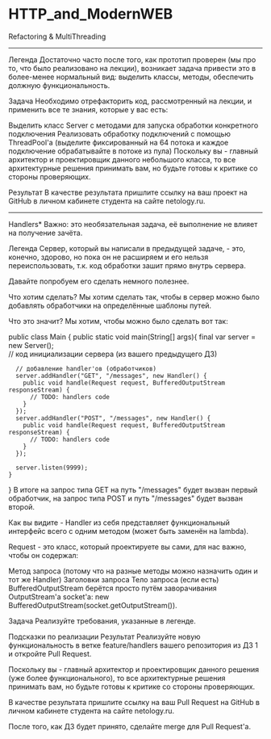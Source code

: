 # HTTP_and_ModernWEB
Refactoring & MultiThreading
****************************************************


Легенда
Достаточно часто после того, как прототип проверен (мы про то, что было реализовано на лекции), возникает задача привести это в более-менее нормальный вид: выделить классы, методы, обеспечить должную функциональность.

Задача
Необходимо отрефакторить код, рассмотренный на лекции, и применить все те знания, которые у вас есть:

Выделить класс Server с методами для
запуска
обработки конкретного подключения
Реализовать обработку подключений с помощью ThreadPool'а (выделите фиксированный на 64 потока и каждое подключение обрабатывайте в потоке из пула)
Поскольку вы - главный архитектор и проектировщик данного небольшого класса, то все архитектурные решения принимать вам, но будьте готовы к критике со стороны проверяющих.

Результат
В качестве результата пришлите ссылку на ваш проект на GitHub в личном кабинете студента на сайте netology.ru.

*****************************************************
Handlers*
Важно: это необязательная задача, её выполнение не влияет на получение зачёта.

Легенда
Сервер, который вы написали в предыдущей задаче, - это, конечно, здорово, но пока он не расширяем и его нельзя переиспользовать, т.к. код обработки зашит прямо внутрь сервера.

Давайте попробуем его сделать немного полезнее.

Что хотим сделать? Мы хотим сделать так, чтобы в сервер можно было добавлять обработчики на определённые шаблоны путей.

Что это значит? Мы хотим, чтобы можно было сделать вот так:

public class Main {
    public static void main(String[] args){
      final var server = new Server();  
      // код инициализации сервера (из вашего предыдущего ДЗ)

      // добавление handler'ов (обработчиков)    
      server.addHandler("GET", "/messages", new Handler() {
        public void handle(Request request, BufferedOutputStream responseStream) {
          // TODO: handlers code
        }
      });
      server.addHandler("POST", "/messages", new Handler() {
        public void handle(Request request, BufferedOutputStream responseStream) {
          // TODO: handlers code
        }
      });

      server.listen(9999);
    }    
}
В итоге на запрос типа GET на путь "/messages" будет вызван первый обработчик, на запрос типа POST и путь "/messages" будет вызван второй.

Как вы видите - Handler из себя представляет функциональный интерфейс всего с одним методом (может быть заменён на lambda).

Request - это класс, который проектируете вы сами, для нас важно, чтобы он содержал:

Метод запроса (потому что на разные методы можно назначить один и тот же Handler)
Заголовки запроса
Тело запроса (если есть)
BufferedOutputStream берётся просто путём заворачивания OutputStream'а socket'а: new BufferedOutputStream(socket.getOutputStream()).

Задача
Реализуйте требования, указанные в легенде.

Подсказки по реализации
Результат
Реализуйте новую функциональность в ветке feature/handlers вашего репозитория из ДЗ 1 и откройте Pull Request.

Поскольку вы - главный архитектор и проектировщик данного решения (уже более функционального), то все архитектурные решения принимать вам, но будьте готовы к критике со стороны проверяющих.

В качестве результата пришлите ссылку на ваш Pull Request на GitHub в личном кабинете студента на сайте netology.ru.

После того, как ДЗ будет принято, сделайте merge для Pull Request'а.




